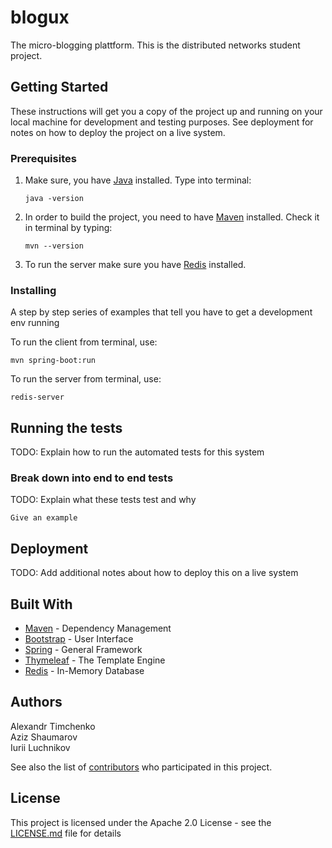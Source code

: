 # blogux

The micro-blogging plattform. This is the distributed networks student project.

## Getting Started

These instructions will get you a copy of the project up and running on your local machine for development and testing purposes. See deployment for notes on how to deploy the project on a live system.

### Prerequisites
1. Make sure, you have [Java](https://www.java.com/en/download/help/download_options.xml) installed. Type into terminal:
	```
	java -version
	```
2. In order to build the project, you need to have [Maven](https://maven.apache.org/install.html) installed. Check it in terminal by typing:
	```
	mvn --version
	```
3. To run the server make sure you have [Redis](https://redis.io/topics/quickstart) installed.

### Installing

A step by step series of examples that tell you have to get a development env running

To run the client from terminal, use:

```
mvn spring-boot:run
```

To run the server from terminal, use:

```
redis-server
```

## Running the tests

TODO: Explain how to run the automated tests for this system

### Break down into end to end tests

TODO: Explain what these tests test and why

```
Give an example
```

## Deployment

TODO: Add additional notes about how to deploy this on a live system

## Built With
* [Maven](https://maven.apache.org/) - Dependency Management
* [Bootstrap](https://getbootstrap.com/) - User Interface
* [Spring](https://spring.io/) - General Framework
* [Thymeleaf](https://www.thymeleaf.org/) - The Template Engine
* [Redis](https://redis.io/) - In-Memory Database

## Authors

Alexandr Timchenko  
Aziz Shaumarov  
Iurii Luchnikov  

See also the list of [contributors](https://github.com/atimchenko92/blogux/contributors) who participated in this project.

## License

This project is licensed under the Apache 2.0 License - see the [LICENSE.md](LICENSE.md) file for details

